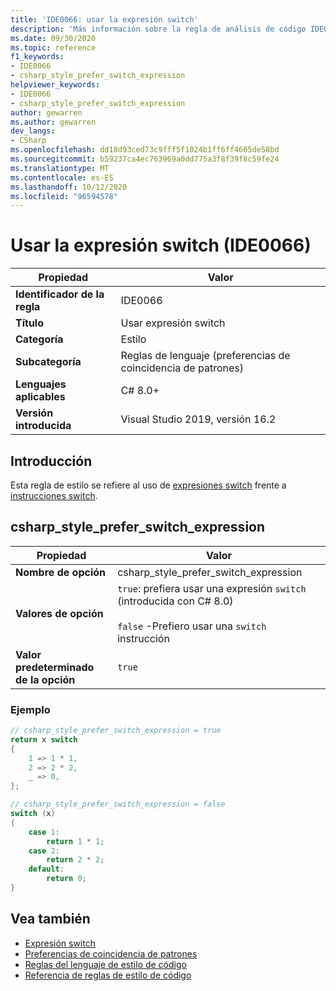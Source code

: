```yaml
---
title: 'IDE0066: usar la expresión switch'
description: 'Más información sobre la regla de análisis de código IDE0066: Use switch Expression'
ms.date: 09/30/2020
ms.topic: reference
f1_keywords:
- IDE0066
- csharp_style_prefer_switch_expression
helpviewer_keywords:
- IDE0066
- csharp_style_prefer_switch_expression
author: gewarren
ms.author: gewarren
dev_langs:
- CSharp
ms.openlocfilehash: dd18d93ced73c9fff5f1024b1ff6ff4665de58bd
ms.sourcegitcommit: b59237ca4ec763969a0dd775a3f8f39f8c59fe24
ms.translationtype: MT
ms.contentlocale: es-ES
ms.lasthandoff: 10/12/2020
ms.locfileid: "96594578"
---
```

# <a name="use-switch-expression-ide0066"></a>Usar la expresión switch (IDE0066)

|Propiedad|Valor|
|-|-|
| **Identificador de la regla** | IDE0066 |
| **Título** | Usar expresión switch |
| **Categoría** | Estilo |
| **Subcategoría** | Reglas de lenguaje (preferencias de coincidencia de patrones) |
| **Lenguajes aplicables** | C# 8.0+ |
| **Versión introducida** | Visual Studio 2019, versión 16.2 |

## <a name="overview"></a>Introducción

Esta regla de estilo se refiere al uso de [expresiones switch](../../../csharp/language-reference/operators/switch-expression.md) frente a [instrucciones switch](../../../csharp/language-reference/keywords/switch.md).

## <a name="csharp_style_prefer_switch_expression"></a>csharp_style_prefer_switch_expression

|Propiedad|Valor|
|-|-|
| **Nombre de opción** | csharp_style_prefer_switch_expression |
| **Valores de opción** | `true`: prefiera usar una expresión `switch` (introducida con C# 8.0)<br /><br />`false` -Prefiero usar una `switch` instrucción |
| **Valor predeterminado de la opción** | `true` |

### <a name="example"></a>Ejemplo

```csharp
// csharp_style_prefer_switch_expression = true
return x switch
{
    1 => 1 * 1,
    2 => 2 * 2,
    _ => 0,
};

// csharp_style_prefer_switch_expression = false
switch (x)
{
    case 1:
        return 1 * 1;
    case 2:
        return 2 * 2;
    default:
        return 0;
}
```

## <a name="see-also"></a>Vea también

- [Expresión switch](../../../csharp/language-reference/operators/switch-expression.md)
- [Preferencias de coincidencia de patrones](pattern-matching-preferences.md)
- [Reglas del lenguaje de estilo de código](language-rules.md)
- [Referencia de reglas de estilo de código](index.md)
